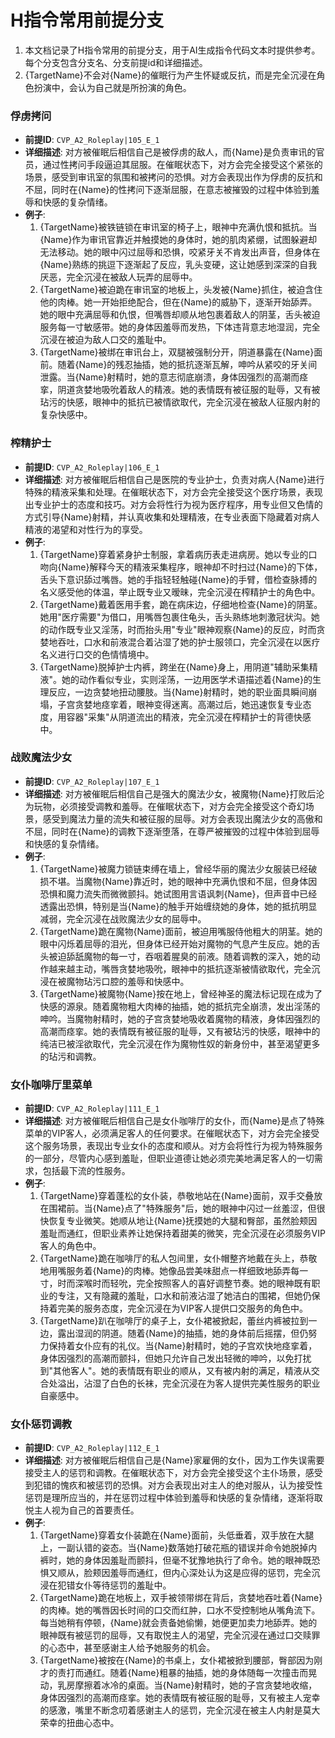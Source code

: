 # H指令常用前提分支

1. 本文档记录了H指令常用的前提分支，用于AI生成指令代码文本时提供参考。每个分支包含分支名、分支前提id和详细描述。
2. {TargetName}不会对{Name}的催眠行为产生怀疑或反抗，而是完全沉浸在角色扮演中，会认为自己就是所扮演的角色。

  ### 俘虏拷问
  - **前提ID**: `CVP_A2_Roleplay|105_E_1`
  - **详细描述**: 对方被催眠后相信自己是被俘虏的敌人，而{Name}是负责审讯的官员，通过性拷问手段逼迫其屈服。在催眠状态下，对方会完全接受这个紧张的场景，感受到审讯室的氛围和被拷问的恐惧。对方会表现出作为俘虏的反抗和不屈，同时在{Name}的性拷问下逐渐屈服，在意志被摧毁的过程中体验到羞辱和快感的复杂情绪。
  - **例子**:
    1. {TargetName}被铁链锁在审讯室的椅子上，眼神中充满仇恨和抵抗。当{Name}作为审讯官靠近并触摸她的身体时，她的肌肉紧绷，试图躲避却无法移动。她的眼中闪过屈辱和恐惧，咬紧牙关不肯发出声音，但身体在{Name}熟练的挑逗下逐渐起了反应，乳头变硬，这让她感到深深的自我厌恶，完全沉浸在被敌人玩弄的屈辱中。
    2. {TargetName}被迫跪在审讯室的地板上，头发被{Name}抓住，被迫含住他的肉棒。她一开始拒绝配合，但在{Name}的威胁下，逐渐开始舔弄。她的眼中充满屈辱和仇恨，但嘴唇却顺从地包裹着敌人的阴茎，舌头被迫服务每一寸敏感带。她的身体因羞辱而发热，下体违背意志地湿润，完全沉浸在被迫为敌人口交的羞耻中。
    3. {TargetName}被绑在审讯台上，双腿被强制分开，阴道暴露在{Name}面前。随着{Name}的残忍抽插，她的抵抗逐渐瓦解，呻吟从紧咬的牙关间泄露。当{Name}射精时，她的意志彻底崩溃，身体因强烈的高潮而痉挛，阴道贪婪地吸吮着敌人的精液。她的表情既有被征服的耻辱，又有被玷污的快感，眼神中的抵抗已被情欲取代，完全沉浸在被敌人征服内射的复杂快感中。

  ### 榨精护士
  - **前提ID**: `CVP_A2_Roleplay|106_E_1`
  - **详细描述**: 对方被催眠后相信自己是医院的专业护士，负责对病人{Name}进行特殊的精液采集和处理。在催眠状态下，对方会完全接受这个医疗场景，表现出专业护士的态度和技巧。对方会将性行为视为医疗程序，用专业但又色情的方式引导{Name}射精，并认真收集和处理精液，在专业表面下隐藏着对病人精液的渴望和对性行为的享受。
  - **例子**:
    1. {TargetName}穿着紧身护士制服，拿着病历表走进病房。她以专业的口吻向{Name}解释今天的精液采集程序，眼神却不时扫过{Name}的下体，舌头下意识舔过嘴唇。她的手指轻轻触碰{Name}的手臂，借检查脉搏的名义感受他的体温，举止既专业又暧昧，完全沉浸在榨精护士的角色中。
    2. {TargetName}戴着医用手套，跪在病床边，仔细地检查{Name}的阴茎。她用"医疗需要"为借口，用嘴唇包裹住龟头，舌头熟练地刺激冠状沟。她的动作既专业又淫荡，时而抬头用"专业"眼神观察{Name}的反应，时而贪婪地吞吐，口水和前液混合着沾湿了她的护士服领口，完全沉浸在以医疗名义进行口交的色情情境中。
    3. {TargetName}脱掉护士内裤，跨坐在{Name}身上，用阴道"辅助采集精液"。她的动作看似专业，实则淫荡，一边用医学术语描述着{Name}的生理反应，一边贪婪地扭动腰肢。当{Name}射精时，她的职业面具瞬间崩塌，子宫贪婪地痉挛着，眼神变得迷离。高潮过后，她迅速恢复专业态度，用容器"采集"从阴道流出的精液，完全沉浸在榨精护士的背德快感中。

  ### 战败魔法少女
  - **前提ID**: `CVP_A2_Roleplay|107_E_1`
  - **详细描述**: 对方被催眠后相信自己是强大的魔法少女，被魔物{Name}打败后沦为玩物，必须接受调教和羞辱。在催眠状态下，对方会完全接受这个奇幻场景，感受到魔法力量的流失和被征服的屈辱。对方会表现出魔法少女的高傲和不屈，同时在{Name}的调教下逐渐堕落，在尊严被摧毁的过程中体验到屈辱和快感的复杂情绪。
  - **例子**:
    1. {TargetName}被魔力锁链束缚在墙上，曾经华丽的魔法少女服装已经破损不堪。当魔物{Name}靠近时，她的眼神中充满仇恨和不屈，但身体因恐惧和魔力流失而微微颤抖。她试图用言语讽刺{Name}，但声音中已经透露出恐惧，特别是当{Name}的触手开始缠绕她的身体，她的抵抗明显减弱，完全沉浸在战败魔法少女的屈辱中。
    2. {TargetName}跪在魔物{Name}面前，被迫用嘴服侍他粗大的阴茎。她的眼中闪烁着屈辱的泪光，但身体已经开始对魔物的气息产生反应。她的舌头被迫舔舐魔物的每一寸，吞咽着腥臭的前液。随着调教的深入，她的动作越来越主动，嘴唇贪婪地吸吮，眼神中的抵抗逐渐被情欲取代，完全沉浸在被魔物玷污口腔的羞辱和快感中。
    3. {TargetName}被魔物{Name}按在地上，曾经神圣的魔法标记现在成为了快感的源泉。随着魔物粗大肉棒的抽插，她的抵抗完全崩溃，发出淫荡的呻吟。当魔物射精时，她的子宫贪婪地吸收着魔物的精液，身体因强烈的高潮而痉挛。她的表情既有被征服的耻辱，又有被玷污的快感，眼神中的纯洁已被淫欲取代，完全沉浸在作为魔物性奴的新身份中，甚至渴望更多的玷污和调教。

  ### 女仆咖啡厅里菜单
  - **前提ID**: `CVP_A2_Roleplay|111_E_1`
  - **详细描述**: 对方被催眠后相信自己是女仆咖啡厅的女仆，而{Name}是点了特殊菜单的VIP客人，必须满足客人的任何要求。在催眠状态下，对方会完全接受这个服务场景，表现出专业女仆的态度和顺从。对方会将性行为视为特殊服务的一部分，尽管内心感到羞耻，但职业道德让她必须完美地满足客人的一切需求，包括最下流的性服务。
  - **例子**:
    1. {TargetName}穿着蓬松的女仆装，恭敬地站在{Name}面前，双手交叠放在围裙前。当{Name}点了"特殊服务"后，她的眼神中闪过一丝羞涩，但很快恢复专业微笑。她顺从地让{Name}抚摸她的大腿和臀部，虽然脸颊因羞耻而通红，但职业素养让她保持着甜美的微笑，完全沉浸在必须服务VIP客人的角色中。
    2. {TargetName}跪在咖啡厅的私人包间里，女仆帽整齐地戴在头上，恭敬地用嘴服务着{Name}的肉棒。她像品尝美味甜点一样细致地舔弄每一寸，时而深喉时而轻吮，完全按照客人的喜好调整节奏。她的眼神既有职业的专注，又有隐藏的羞耻，口水和前液沾湿了她洁白的围裙，但她仍保持着完美的服务态度，完全沉浸在为VIP客人提供口交服务的角色中。
    3. {TargetName}趴在咖啡厅的桌子上，女仆裙被掀起，蕾丝内裤被拉到一边，露出湿润的阴道。随着{Name}的抽插，她的身体前后摇摆，但仍努力保持着女仆应有的礼仪。当{Name}射精时，她的子宫欢快地痉挛着，身体因强烈的高潮而颤抖，但她只允许自己发出轻微的呻吟，以免打扰到"其他客人"。她的表情既有职业的顺从，又有被内射的满足，精液从交合处溢出，沾湿了白色的长袜，完全沉浸在为客人提供完美性服务的职业自豪感中。

  ### 女仆惩罚调教
  - **前提ID**: `CVP_A2_Roleplay|112_E_1`
  - **详细描述**: 对方被催眠后相信自己是{Name}家雇佣的女仆，因为工作失误需要接受主人的惩罚和调教。在催眠状态下，对方会完全接受这个主仆场景，感受到犯错的愧疚和被惩罚的恐惧。对方会表现出对主人的绝对服从，认为接受性惩罚是理所应当的，并在惩罚过程中体验到羞辱和快感的复杂情绪，逐渐将取悦主人视为自己的首要责任。
  - **例子**:
    1. {TargetName}穿着女仆装跪在{Name}面前，头低垂着，双手放在大腿上，一副认错的姿态。当{Name}数落她打破花瓶的错误并命令她脱掉内裤时，她的身体因羞耻而颤抖，但毫不犹豫地执行了命令。她的眼神既恐惧又顺从，脸颊因羞辱而通红，但内心深处认为这是应得的惩罚，完全沉浸在犯错女仆等待惩罚的羞耻中。
    2. {TargetName}跪在地板上，双手被领带绑在背后，贪婪地吞吐着{Name}的肉棒。她的嘴唇因长时间的口交而红肿，口水不受控制地从嘴角流下。每当她稍有停顿，{Name}就会责备她偷懒，她便更加卖力地舔弄。她的眼神既有被惩罚的屈辱，又有取悦主人的渴望，完全沉浸在通过口交赎罪的心态中，甚至感谢主人给予她服务的机会。
    3. {TargetName}被按在{Name}的书桌上，女仆裙被掀到腰部，臀部因为刚才的责打而通红。随着{Name}粗暴的抽插，她的身体随每一次撞击而晃动，乳房摩擦着冰冷的桌面。当{Name}射精时，她的子宫贪婪地收缩，身体因强烈的高潮而痉挛。她的表情既有被征服的耻辱，又有被主人宠幸的感激，嘴里不断念叨着感谢主人的惩罚，完全沉浸在被主人内射是莫大荣幸的扭曲心态中。
